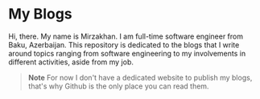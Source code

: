 # **My Blogs**
Hi, there. My name is Mirzakhan. I am full-time software engineer from Baku, Azerbaijan. This repository is dedicated
to the blogs that I write around topics ranging from software engineering to my involvements in different activities, aside from my job. 

> **Note** 
For now I don't have a dedicated website to publish my blogs, that's why Github is the only place you can read them.
